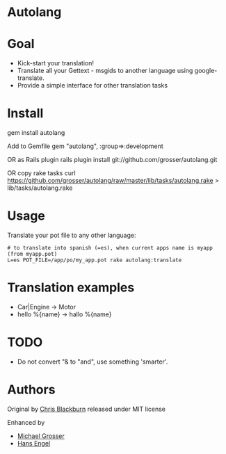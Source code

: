 Autolang
========

Goal
====
 - Kick-start your translation!
 - Translate all your Gettext - msgids to another language using google-translate.
 - Provide a simple interface for other translation tasks


Install
=======

gem install autolang

Add to Gemfile
    gem "autolang", :group=>:development

OR as Rails plugin
    rails plugin install git://github.com/grosser/autolang.git

OR copy rake tasks
    curl https://github.com/grosser/autolang/raw/master/lib/tasks/autolang.rake > lib/tasks/autolang.rake

Usage
=====
Translate your pot file to any other language:

    # to translate into spanish (=es), when current apps name is myapp (from myapp.pot)
    L=es POT_FILE=/app/po/my_app.pot rake autolang:translate

Translation examples
====================
 - Car|Engine -> Motor
 - hello %{name} -> hallo %{name}

TODO
====
 - Do not convert "& to "and", use something 'smarter'.

Authors
=======
Original by [Chris Blackburn](cbciweb.com) released under MIT license

Enhanced by

 - [Michael Grosser](http://grosser.it)
 - [Hans Engel](http://engel.uk.to/)
